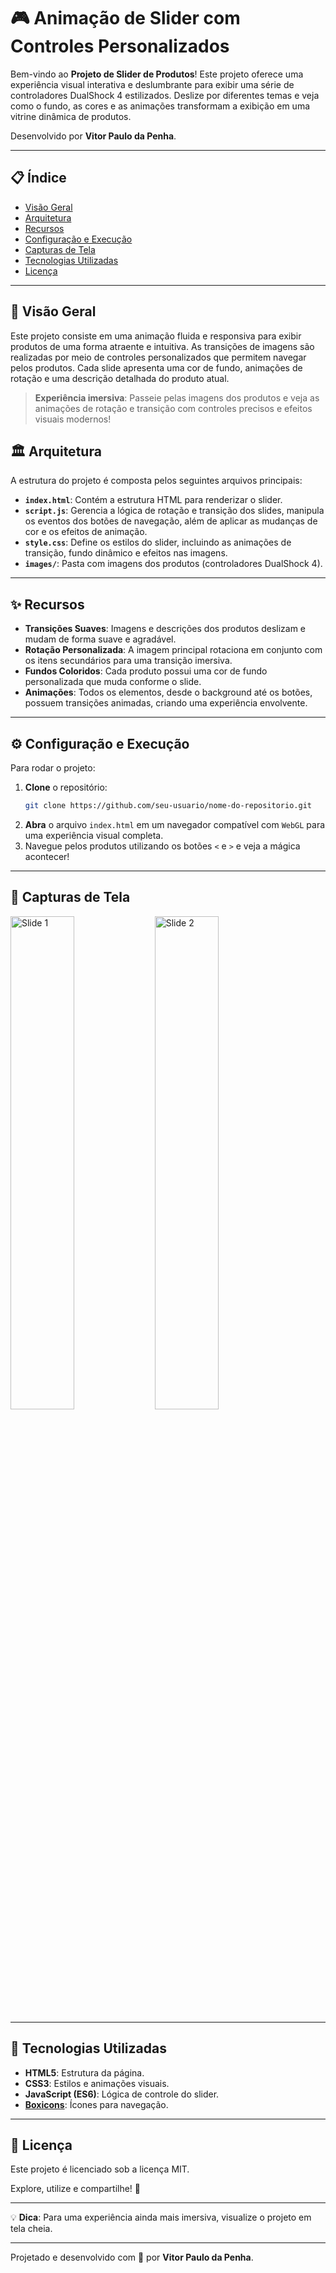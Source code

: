 # 🎮 Animação de Slider com Controles Personalizados

Bem-vindo ao **Projeto de Slider de Produtos**! Este projeto oferece uma experiência visual interativa e deslumbrante para exibir uma série de controladores DualShock 4 estilizados. Deslize por diferentes temas e veja como o fundo, as cores e as animações transformam a exibição em uma vitrine dinâmica de produtos. 

Desenvolvido por **Vitor Paulo da Penha**.

---

## 📋 Índice

- [Visão Geral](#-visão-geral)
- [Arquitetura](#-arquitetura)
- [Recursos](#-recursos)
- [Configuração e Execução](#-configuração-e-execução)
- [Capturas de Tela](#-capturas-de-tela)
- [Tecnologias Utilizadas](#-tecnologias-utilizadas)
- [Licença](#-licença)

---

## 🌟 Visão Geral

Este projeto consiste em uma animação fluida e responsiva para exibir produtos de uma forma atraente e intuitiva. As transições de imagens são realizadas por meio de controles personalizados que permitem navegar pelos produtos. Cada slide apresenta uma cor de fundo, animações de rotação e uma descrição detalhada do produto atual. 

> **Experiência imersiva**: Passeie pelas imagens dos produtos e veja as animações de rotação e transição com controles precisos e efeitos visuais modernos!

## 🏛 Arquitetura

A estrutura do projeto é composta pelos seguintes arquivos principais:

- **`index.html`**: Contém a estrutura HTML para renderizar o slider.
- **`script.js`**: Gerencia a lógica de rotação e transição dos slides, manipula os eventos dos botões de navegação, além de aplicar as mudanças de cor e os efeitos de animação.
- **`style.css`**: Define os estilos do slider, incluindo as animações de transição, fundo dinâmico e efeitos nas imagens.
- **`images/`**: Pasta com imagens dos produtos (controladores DualShock 4).

---

## ✨ Recursos

- **Transições Suaves**: Imagens e descrições dos produtos deslizam e mudam de forma suave e agradável.
- **Rotação Personalizada**: A imagem principal rotaciona em conjunto com os itens secundários para uma transição imersiva.
- **Fundos Coloridos**: Cada produto possui uma cor de fundo personalizada que muda conforme o slide.
- **Animações**: Todos os elementos, desde o background até os botões, possuem transições animadas, criando uma experiência envolvente.

---

## ⚙️ Configuração e Execução

Para rodar o projeto:

1. **Clone** o repositório:
    ```bash
    git clone https://github.com/seu-usuario/nome-do-repositorio.git
    ```
2. **Abra** o arquivo `index.html` em um navegador compatível com `WebGL` para uma experiência visual completa.
3. Navegue pelos produtos utilizando os botões `<` e `>` e veja a mágica acontecer!

---

## 📸 Capturas de Tela

<img src="images/slide1.png" alt="Slide 1" width="45%" align="center"/> <img src="images/slide2.png" alt="Slide 2" width="45%" align="center"/>

---

## 🧰 Tecnologias Utilizadas

- **HTML5**: Estrutura da página.
- **CSS3**: Estilos e animações visuais.
- **JavaScript (ES6)**: Lógica de controle do slider.
- **[Boxicons](https://boxicons.com/)**: Ícones para navegação.

---

## 📄 Licença

Este projeto é licenciado sob a licença MIT.

Explore, utilize e compartilhe! 🚀

---

💡 **Dica**: Para uma experiência ainda mais imersiva, visualize o projeto em tela cheia. 

---

Projetado e desenvolvido com 💙 por **Vitor Paulo da Penha**. 
